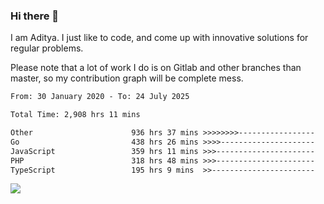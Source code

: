 ### Hi there 👋

I am Aditya. I just like to code, and come up with innovative solutions for regular problems.

Please note that a lot of work I do is on Gitlab and other branches than master, so my contribution graph will be complete mess.

<!--START_SECTION:waka-->

```txt
From: 30 January 2020 - To: 24 July 2025

Total Time: 2,908 hrs 11 mins

Other                      936 hrs 37 mins >>>>>>>>-----------------   32.21 %
Go                         438 hrs 26 mins >>>>---------------------   15.08 %
JavaScript                 359 hrs 11 mins >>>----------------------   12.35 %
PHP                        318 hrs 48 mins >>>----------------------   10.96 %
TypeScript                 195 hrs 9 mins  >>-----------------------   06.71 %
```

<!--END_SECTION:waka-->

![](https://komarev.com/ghpvc/?username=BrainBuzzer)
